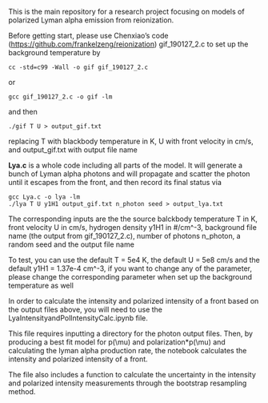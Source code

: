 This is the main repository for a research project focusing on models of polarized Lyman alpha emission from reionization.

Before getting start, please use Chenxiao’s code (https://github.com/frankelzeng/reionization) gif_190127_2.c to set up the background temperature by
```
cc -std=c99 -Wall -o gif gif_190127_2.c
```
or
```
gcc gif_190127_2.c -o gif -lm
```
and then
```
./gif T U > output_gif.txt
```
replacing T with blackbody temperature in K, U with front velocity in cm/s, and output_gif.txt with output file name

$\textbf{Lya.c}$ is a whole code including all parts of the model. It will generate a bunch of Lyman alpha photons and will propagate and scatter the photon until it escapes from the front, and then record its final status via
```
gcc Lya.c -o lya -lm
./lya T U y1H1 output_gif.txt n_photon seed > output_lya.txt
```
The corresponding inputs are the the source balckbody temperature T in K, front velocity U in cm/s, hydrogen density y1H1 in #/cm^-3, background file name (the output from gif_190127_2.c), number of photons n_photon, a random seed and the output file name

To test, you can use the default T = 5e4 K, the default U = 5e8 cm/s and the default y1H1 = 1.37e-4 cm^-3, if you want to change any of the parameter, please change the corresponding parameter when set up the background temperature as well


In order to calculate the intensity and polarized intensity of a front based on the output files above, you will need to use the LyaIntensityandPolIntensityCalc.ipynb file. 

This file requires inputting a directory for the photon output files. Then, by producing a best fit model for p(\mu) and polarization*p(\mu) and calculating the lyman alpha production rate, the notebook calculates the intensity and polarized intensity of a front. 

The file also includes a function to calculate the uncertainty in the intensity and polarized intensity measurements through the bootstrap resampling method. 
